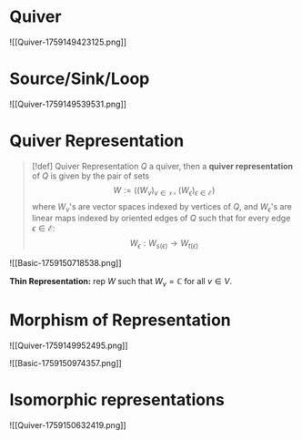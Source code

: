 # Quiver

![[Quiver-1759149423125.png]]

# Source/Sink/Loop

![[Quiver-1759149539531.png]]

# Quiver Representation

>[!def] Quiver Representation
>$Q$ a quiver, then a **quiver representation** of $Q$ is given by the pair of sets $$W:=((W_v)_{v\in\mathcal{V}}, \:(W_\epsilon)_{\epsilon\in\mathcal{E}})$$
>where $W_v$'s are vector spaces indexed by vertices of $Q$, and $W_\epsilon$'s are linear maps indexed by oriented edges of $Q$ such that for every edge $\epsilon \in \mathcal{E}$: $$W_\epsilon : W_{s(\epsilon)} \to W_{t(\epsilon)}$$  

![[Basic-1759150718538.png]]

**Thin Representation:** rep $W$ such that $W_v =\mathbb{C}$ for all $v \in V$.

# Morphism of Representation

![[Quiver-1759149952495.png]]


![[Basic-1759150974357.png]]

# Isomorphic representations

![[Quiver-1759150632419.png]]


